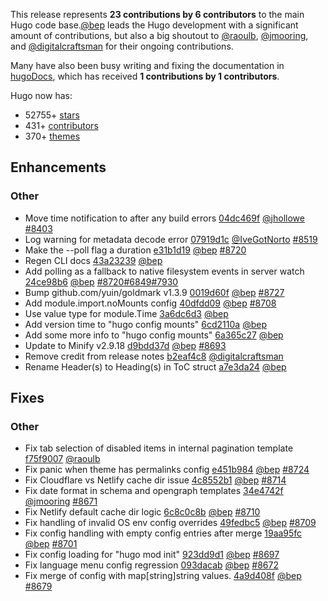 This release represents **23 contributions by 6 contributors** to the main Hugo code base.[@bep](https://github.com/bep) leads the Hugo development with a significant amount of contributions, but also a big shoutout to [@raoulb](https://github.com/raoulb), [@jmooring](https://github.com/jmooring), and [@digitalcraftsman](https://github.com/digitalcraftsman) for their ongoing contributions.

Many have also been busy writing and fixing the documentation in [hugoDocs](https://github.com/gohugoio/hugoDocs),
which has received **1 contributions by 1 contributors**.

Hugo now has:

* 52755+ [stars](https://github.com/gohugoio/hugo/stargazers)
* 431+ [contributors](https://github.com/gohugoio/hugo/graphs/contributors)
* 370+ [themes](http://themes.gohugo.io/)

## Enhancements

### Other

* Move time notification to after any build errors [04dc469f](https://github.com/gohugoio/hugo/commit/04dc469fbd78d9fe784829f2cba61c8cce982bdb) [@jhollowe](https://github.com/jhollowe) [#8403](https://github.com/gohugoio/hugo/issues/8403)
* Log warning for metadata decode error [07919d1c](https://github.com/gohugoio/hugo/commit/07919d1ccb01733f4c6c5952e59228cecc9b26c8) [@IveGotNorto](https://github.com/IveGotNorto) [#8519](https://github.com/gohugoio/hugo/issues/8519)
* Make the --poll flag a duration [e31b1d19](https://github.com/gohugoio/hugo/commit/e31b1d194655ac3a38fe903ff3995806b129b88a) [@bep](https://github.com/bep) [#8720](https://github.com/gohugoio/hugo/issues/8720)
* Regen CLI docs [43a23239](https://github.com/gohugoio/hugo/commit/43a23239b2e3ad602c06d9af0b648e0304fc8744) [@bep](https://github.com/bep) 
* Add polling as a fallback to native filesystem events in server watch [24ce98b6](https://github.com/gohugoio/hugo/commit/24ce98b6d10b2088af61c15112f5c5ed915a0c35) [@bep](https://github.com/bep) [#8720](https://github.com/gohugoio/hugo/issues/8720)[#6849](https://github.com/gohugoio/hugo/issues/6849)[#7930](https://github.com/gohugoio/hugo/issues/7930)
* Bump github.com/yuin/goldmark v1.3.9 [0019d60f](https://github.com/gohugoio/hugo/commit/0019d60f67b6c4dde085753641a917fcd0aa4c76) [@bep](https://github.com/bep) [#8727](https://github.com/gohugoio/hugo/issues/8727)
* Add module.import.noMounts config [40dfdd09](https://github.com/gohugoio/hugo/commit/40dfdd09521bcb8f56150e6791d60445198f27ab) [@bep](https://github.com/bep) [#8708](https://github.com/gohugoio/hugo/issues/8708)
* Use value type for module.Time [3a6dc6d3](https://github.com/gohugoio/hugo/commit/3a6dc6d3f423c4acb79ef21b5a76e616fa2c9477) [@bep](https://github.com/bep) 
* Add version time to "hugo config mounts" [6cd2110a](https://github.com/gohugoio/hugo/commit/6cd2110ab295f598907a18da91e34d31407c1d9d) [@bep](https://github.com/bep) 
* Add some more info to "hugo config mounts" [6a365c27](https://github.com/gohugoio/hugo/commit/6a365c2712c7607e067e192d213b266f0c88d0f3) [@bep](https://github.com/bep) 
* Update to Minify v2.9.18 [d9bdd37d](https://github.com/gohugoio/hugo/commit/d9bdd37d35ccd436b4dd470ef99efa372a6a086b) [@bep](https://github.com/bep) [#8693](https://github.com/gohugoio/hugo/issues/8693)
* Remove credit from release notes [b2eaf4c8](https://github.com/gohugoio/hugo/commit/b2eaf4c8c2e31aa1c1bc4a2c0061f661e01d2de1) [@digitalcraftsman](https://github.com/digitalcraftsman) 
* Rename Header(s) to Heading(s) in ToC struct [a7e3da24](https://github.com/gohugoio/hugo/commit/a7e3da242f98d4799dad013d7ba2f285717640d6) [@bep](https://github.com/bep) 

## Fixes

### Other

* Fix tab selection of disabled items in internal pagination template [f75f9007](https://github.com/gohugoio/hugo/commit/f75f90079a6f2a239c8186faba5db5dbe6e36cb6) [@raoulb](https://github.com/raoulb) 
* Fix panic when theme has permalinks config [e451b984](https://github.com/gohugoio/hugo/commit/e451b984cfb45b54a3972cefa59a02d50b0b0fd2) [@bep](https://github.com/bep) [#8724](https://github.com/gohugoio/hugo/issues/8724)
* Fix Cloudflare vs Netlify cache dir issue [4c8552b1](https://github.com/gohugoio/hugo/commit/4c8552b11477141777101e0e0609dd1f32d191e9) [@bep](https://github.com/bep) [#8714](https://github.com/gohugoio/hugo/issues/8714)
* Fix date format in schema and opengraph templates [34e4742f](https://github.com/gohugoio/hugo/commit/34e4742f0caab0d3eb9efd00fce4157d112617b5) [@jmooring](https://github.com/jmooring) [#8671](https://github.com/gohugoio/hugo/issues/8671)
* Fix Netlify default cache dir logic [6c8c0c8b](https://github.com/gohugoio/hugo/commit/6c8c0c8b6a0b39b91de44d72a7bd1cd49534a0f1) [@bep](https://github.com/bep) [#8710](https://github.com/gohugoio/hugo/issues/8710)
* Fix handling of invalid OS env config overrides [49fedbc5](https://github.com/gohugoio/hugo/commit/49fedbc51cafa64e4eb0eae9fb79ccbe2d4c6774) [@bep](https://github.com/bep) [#8709](https://github.com/gohugoio/hugo/issues/8709)
* Fix config handling with empty config entries after merge [19aa95fc](https://github.com/gohugoio/hugo/commit/19aa95fc7f4cd58dcc8a8ff075762cfc86d41dc3) [@bep](https://github.com/bep) [#8701](https://github.com/gohugoio/hugo/issues/8701)
* Fix config loading for "hugo mod init" [923dd9d1](https://github.com/gohugoio/hugo/commit/923dd9d1c1f649142f3f377109318b07e0f44d5d) [@bep](https://github.com/bep) [#8697](https://github.com/gohugoio/hugo/issues/8697)
* Fix language menu config regression [093dacab](https://github.com/gohugoio/hugo/commit/093dacab29a3c6fc363408453d0bc3b1fc159ad5) [@bep](https://github.com/bep) [#8672](https://github.com/gohugoio/hugo/issues/8672)
* Fix merge of config with map[string]string values. [4a9d408f](https://github.com/gohugoio/hugo/commit/4a9d408fe0bbf4c563546e35d2be7ade4e920c4c) [@bep](https://github.com/bep) [#8679](https://github.com/gohugoio/hugo/issues/8679)





